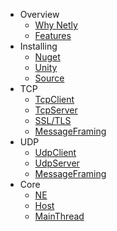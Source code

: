 - Overview
  - [Why Netly](/ "Why use netly socket library")
  - [Features](/ "Netly version features")
- Installing
  - [Nuget](/ "Install netly using nuget packages manager")  
  - [Unity](/ "Install netly using unity asset store")
  - [Source](/ "Build netly source code and get dll")
- TCP
  - [TcpClient](/ "Netly tcp client")
  - [TcpServer](/ "Netly tcp server")
  - [SSL/TLS](/ "Netly ssl and tls")
  - [MessageFraming](/ "Netly tcp message framing")
- UDP
  - [UdpClient](/ "Netly udp client")
  - [UdpServer](/ "Netly udp server")
  - [MessageFraming](/ "Netly udp message framing")
- Core
  - [NE](/ "Netly Encoding")
  - [Host](/ "Netly Host")
  - [MainThread](/ "Netly Main thread") 
